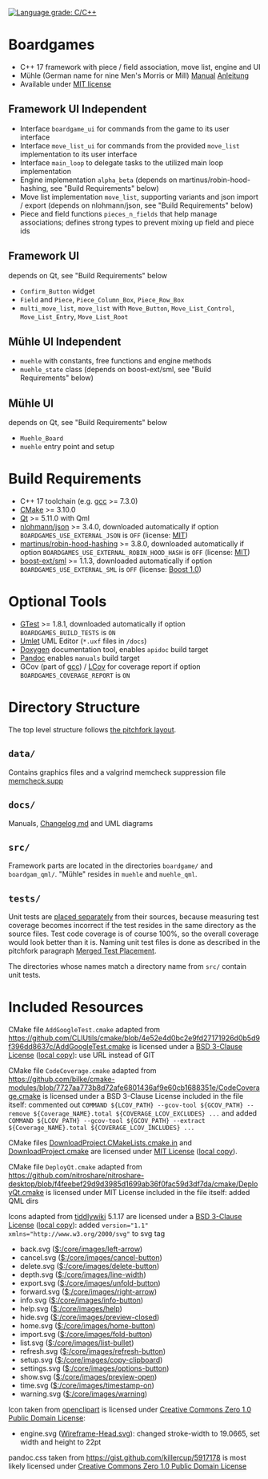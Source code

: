 [![Language grade: C/C++](https://img.shields.io/lgtm/grade/cpp/g/edersasch/boardgames.svg?logo=lgtm&logoWidth=18)](https://lgtm.com/projects/g/edersasch/boardgames/context:cpp)


# Boardgames

* C++ 17 framework with piece / field association, move list, engine and UI
* Mühle (German name for nine Men's Morris or Mill) [Manual](docs/manuals/muehle_en.md) [Anleitung](docs/manuals/muehle_de.md)
* Available under [MIT license](LICENSE)


## Framework UI Independent

* Interface `boardgame_ui` for commands from the game to its user interface
* Interface `move_list_ui` for commands from the provided `move_list` implementation to its user interface
* Interface `main_loop` to delegate tasks to the utilized main loop implementation
* Engine implementation `alpha_beta` (depends on martinus/robin-hood-hashing, see "Build Requirements" below)
* Move list implementation `move_list`, supporting variants and json import / export (depends on nlohmann/json, see "Build Requirements" below)
* Piece and field functions `pieces_n_fields` that help manage associations; defines strong types to prevent mixing up field and piece ids


## Framework UI

depends on Qt, see "Build Requirements" below

* `Confirm_Button` widget
* `Field` and `Piece`, `Piece_Column_Box`, `Piece_Row_Box`
* `multi_move_list`, `move_list` with `Move_Button`, `Move_List_Control`, `Move_List_Entry`, `Move_List_Root`


## Mühle UI Independent

* `muehle` with constants, free functions and engine methods
* `muehle_state` class (depends on boost-ext/sml, see "Build Requirements" below)


## Mühle UI

depends on Qt, see "Build Requirements" below

* `Muehle_Board`
* `muehle` entry point and setup


# Build Requirements

* C++ 17 toolchain (e.g. [gcc](https://gcc.gnu.org/) >= 7.3.0)
* [CMake](https://cmake.org) >= 3.10.0
* [Qt](https://qt.io) >= 5.11.0 with Qml
* [nlohmann/json](https://github.com/nlohmann/json/) >= 3.4.0, downloaded automatically if option `BOARDGAMES_USE_EXTERNAL_JSON` is `OFF` (license: [MIT](https://github.com/nlohmann/json/blob/v3.4.0/LICENSE.MIT))
* [martinus/robin-hood-hashing](https://github.com/martinus/robin-hood-hashing) >= 3.8.0, downloaded automatically if option `BOARDGAMES_USE_EXTERNAL_ROBIN_HOOD_HASH` is `OFF` (license: [MIT](https://github.com/martinus/robin-hood-hashing/blob/3.8.0/LICENSE))
* [boost-ext/sml](https://github.com/boost-ext/sml) >= 1.1.3, downloaded automatically if option `BOARDGAMES_USE_EXTERNAL_SML` is `OFF` (license: [Boost 1.0](http://www.boost.org/LICENSE_1_0.txt))


# Optional Tools

* [GTest](https://github.com/google/googletest) >= 1.8.1, downloaded automatically if option `BOARDGAMES_BUILD_TESTS` is `ON`
* [Umlet](https://www.umlet.com) UML Editor (`*.uxf` files in `/docs`)
* [Doxygen](http://www.doxygen.nl) documentation tool, enables `apidoc` build target
* [Pandoc](https://pandoc.org) enables `manuals` build target
* GCov (part of [gcc](https://gcc.gnu.org/)) / [LCov](http://ltp.sourceforge.net/coverage/lcov.php) for coverage report if option `BOARDGAMES_COVERAGE_REPORT` is `ON`


# Directory Structure

The top level structure follows [the pitchfork layout](https://api.csswg.org/bikeshed/?force=1&url=https://raw.githubusercontent.com/vector-of-bool/pitchfork/develop/data/spec.bs).


## `data/`

Contains graphics files and a valgrind memcheck suppression file [memcheck.supp](data/memcheck.supp)


## `docs/`

Manuals, [Changelog.md](docs/Changelog.md) and UML diagrams


## `src/`

Framework parts are located in the directories `boardgame/` and `boardgam_qml/`.
"Mühle" resides in `muehle` and `muehle_qml`.


## `tests/`

Unit tests are
[placed separately](https://api.csswg.org/bikeshed/?force=1&url=https://raw.githubusercontent.com/vector-of-bool/pitchfork/develop/data/spec.bs#src.tests.separate)
from their sources, because measuring test coverage becomes incorrect if the
test resides in the same directory as the source files. Test code coverage is
of course 100%, so the overall coverage would look better than it is. Naming
unit test files is done as described in the pitchfork paragraph
[Merged Test Placement](https://api.csswg.org/bikeshed/?force=1&url=https://raw.githubusercontent.com/vector-of-bool/pitchfork/develop/data/spec.bs#src.tests.merged).

The directories whose names match a directory name from `src/` contain unit
tests.


# Included Resources

CMake file `AddGoogleTest.cmake` adapted from
<https://github.com/CLIUtils/cmake/blob/4e52e4d0bc2e9fd27171926d0b5d9f396dd8637c/AddGoogleTest.cmake>
is licensed under a
[BSD 3-Clause License](https://github.com/CLIUtils/cmake/blob/master/LICENSE) ([local copy](docs/LICENSE_CLIUtils_cmake)):
use URL instead of GIT

CMake file `CodeCoverage.cmake` adapted from
<https://github.com/bilke/cmake-modules/blob/7727aa773b8d72afe6801436af9e60cb1688351e/CodeCoverage.cmake>
is licensed under a BSD 3-Clause License included in the file itself: commented
out `COMMAND ${LCOV_PATH} --gcov-tool ${GCOV_PATH} --remove ${Coverage_NAME}.total ${COVERAGE_LCOV_EXCLUDES} ...`
and added `COMMAND ${LCOV_PATH} --gcov-tool ${GCOV_PATH} --extract ${Coverage_NAME}.total ${COVERAGE_LCOV_INCLUDES} ...`

CMake files
[DownloadProject.CMakeLists.cmake.in](https://github.com/Crascit/DownloadProject/blob/8adf96570b583fd1c280bed8f43a9a0528670cf4/DownloadProject.CMakeLists.cmake.in)
and [DownloadProject.cmake](https://github.com/Crascit/DownloadProject/blob/26983dd7883acbabf6fd98968429f9af44186baf/DownloadProject.cmake)
are licensed under
[MIT License](https://github.com/Crascit/DownloadProject/blob/master/LICENSE) ([local copy](docs/LICENSE_Crascit_DownloadProject)).

CMake file `DeployQt.cmake` adapted from <https://github.com/nitroshare/nitroshare-desktop/blob/f4feebef29d9d3985d1699ab36f0fac59d3df7da/cmake/DeployQt.cmake>
is licensed under MIT License included in the file itself: added QML dirs

Icons adapted from [tiddlywiki](https://tiddlywiki.com) 5.1.17 are licensed
under a [BSD 3-Clause License](https://tiddlywiki.com/#License) ([local copy](docs/LICENSE_tiddlywiki)): added
`version="1.1" xmlns="http://www.w3.org/2000/svg"` to svg tag

* back.svg ([$:/core/images/left-arrow](https://tiddlywiki.com/#%24%3A%2Fcore%2Fimages%2Fleft-arrow))
* cancel.svg ([$:/core/images/cancel-button](https://tiddlywiki.com/#%24%3A%2Fcore%2Fimages%2Fcancel-button))
* delete.svg ([$:/core/images/delete-button](https://tiddlywiki.com/#%24%3A%2Fcore%2Fimages%2Fdelete-button))
* depth.svg ([$:/core/images/line-width](https://tiddlywiki.com/#%24%3A%2Fcore%2Fimages%2Fline-width))
* export.svg ([$:/core/images/unfold-button](https://tiddlywiki.com/#%24%3A%2Fcore%2Fimages%2Funfold-button))
* forward.svg ([$:/core/images/right-arrow](https://tiddlywiki.com/#%24%3A%2Fcore%2Fimages%2Fright-arrow))
* info.svg ([$:/core/images/info-button](https://tiddlywiki.com/#%24%3A%2Fcore%2Fimages%2Finfo-button))
* help.svg ([$:/core/images/help](https://tiddlywiki.com/#%24%3A%2Fcore%2Fimages%2Fhelp))
* hide.svg ([$:/core/images/preview-closed](https://tiddlywiki.com/#%24%3A%2Fcore%2Fimages%2Fpreview-closed))
* home.svg ([$:/core/images/home-button](https://tiddlywiki.com/#%24%3A%2Fcore%2Fimages%2Fhome-button))
* import.svg ([$:/core/images/fold-button](https://tiddlywiki.com/#%24%3A%2Fcore%2Fimages%2Ffold-button))
* list.svg ([$:/core/images/list-bullet](https://tiddlywiki.com/#%24%3A%2Fcore%2Fimages%2Flist-bullet))
* refresh.svg ([$:/core/images/refresh-button](https://tiddlywiki.com/#%24%3A%2Fcore%2Fimages%2Frefresh-button))
* setup.svg ([$:/core/images/copy-clipboard](https://tiddlywiki.com/#%24%3A%2Fcore%2Fimages%2Fcopy-clipboard))
* settings.svg ([$:/core/images/options-button](https://tiddlywiki.com/#%24%3A%2Fcore%2Fimages%2Foptions-button))
* show.svg ([$:/core/images/preview-open](https://tiddlywiki.com/#%24%3A%2Fcore%2Fimages%2Fpreview-open))
* time.svg ([$:/core/images/timestamp-on](https://tiddlywiki.com/#%24%3A%2Fcore%2Fimages%2Ftimestamp-on))
* warning.svg ([$:/core/images/warning](https://tiddlywiki.com/#%24%3A%2Fcore%2Fimages%2Fwarning))

Icon taken from [openclipart](https://openclipart.com) is licensed under
[Creative Commons Zero 1.0 Public Domain License](https://openclipart.org/share):

* engine.svg ([Wireframe-Head.svg](https://openclipart.org/detail/275796/wireframe-head)): changed stroke-width to 19.0665, set width and height to 22pt

pandoc.css taken from <https://gist.github.com/killercup/5917178> is most likely licensed under
[Creative Commons Zero 1.0 Public Domain License](https://gist.github.com/killercup/5917178#gistcomment-1924106)
